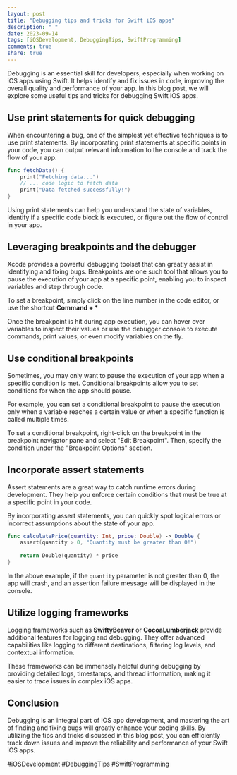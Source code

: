 ```yaml
---
layout: post
title: "Debugging tips and tricks for Swift iOS apps"
description: " "
date: 2023-09-14
tags: [iOSDevelopment, DebuggingTips, SwiftProgramming]
comments: true
share: true
---
```


Debugging is an essential skill for developers, especially when working on iOS apps using Swift. It helps identify and fix issues in code, improving the overall quality and performance of your app. In this blog post, we will explore some useful tips and tricks for debugging Swift iOS apps.

## Use print statements for quick debugging

When encountering a bug, one of the simplest yet effective techniques is to use print statements. By incorporating print statements at specific points in your code, you can output relevant information to the console and track the flow of your app.

```swift
func fetchData() {
    print("Fetching data...")
    // ... code logic to fetch data
    print("Data fetched successfully!")
}
```

Using print statements can help you understand the state of variables, identify if a specific code block is executed, or figure out the flow of control in your app.

## Leveraging breakpoints and the debugger

Xcode provides a powerful debugging toolset that can greatly assist in identifying and fixing bugs. Breakpoints are one such tool that allows you to pause the execution of your app at a specific point, enabling you to inspect variables and step through code.

To set a breakpoint, simply click on the line number in the code editor, or use the shortcut **Command + \***

Once the breakpoint is hit during app execution, you can hover over variables to inspect their values or use the debugger console to execute commands, print values, or even modify variables on the fly.

## Use conditional breakpoints

Sometimes, you may only want to pause the execution of your app when a specific condition is met. Conditional breakpoints allow you to set conditions for when the app should pause.

For example, you can set a conditional breakpoint to pause the execution only when a variable reaches a certain value or when a specific function is called multiple times.

To set a conditional breakpoint, right-click on the breakpoint in the breakpoint navigator pane and select "Edit Breakpoint". Then, specify the condition under the "Breakpoint Options" section.

## Incorporate assert statements

Assert statements are a great way to catch runtime errors during development. They help you enforce certain conditions that must be true at a specific point in your code.

By incorporating assert statements, you can quickly spot logical errors or incorrect assumptions about the state of your app.

```swift
func calculatePrice(quantity: Int, price: Double) -> Double {
    assert(quantity > 0, "Quantity must be greater than 0!")
    
    return Double(quantity) * price
}
```

In the above example, if the `quantity` parameter is not greater than 0, the app will crash, and an assertion failure message will be displayed in the console.

## Utilize logging frameworks

Logging frameworks such as **SwiftyBeaver** or **CocoaLumberjack** provide additional features for logging and debugging. They offer advanced capabilities like logging to different destinations, filtering log levels, and contextual information.

These frameworks can be immensely helpful during debugging by providing detailed logs, timestamps, and thread information, making it easier to trace issues in complex iOS apps.

## Conclusion

Debugging is an integral part of iOS app development, and mastering the art of finding and fixing bugs will greatly enhance your coding skills. By utilizing the tips and tricks discussed in this blog post, you can efficiently track down issues and improve the reliability and performance of your Swift iOS apps.

#iOSDevelopment #DebuggingTips #SwiftProgramming